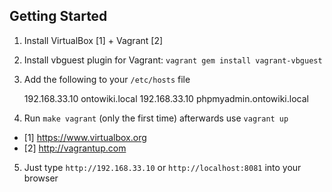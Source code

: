 Getting Started
---------------

1. Install VirtualBox [1] + Vagrant [2]
2. Install vbguest plugin for Vagrant: `vagrant gem install vagrant-vbguest`
3. Add the following to your `/etc/hosts` file

    192.168.33.10 ontowiki.local
    192.168.33.10 phpmyadmin.ontowiki.local

4. Run `make vagrant` (only the first time) afterwards use `vagrant up`

- [1] https://www.virtualbox.org
- [2] http://vagrantup.com

5. Just type `http://192.168.33.10` or `http://localhost:8081` into your browser

